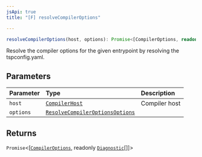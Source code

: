 ```yaml
---
jsApi: true
title: "[F] resolveCompilerOptions"

---
```

```ts
resolveCompilerOptions(host, options): Promise<[CompilerOptions, readonly Diagnostic[]]>
```

Resolve the compiler options for the given entrypoint by resolving the tspconfig.yaml.

## Parameters

| Parameter | Type | Description |
| :------ | :------ | :------ |
| `host` | [`CompilerHost`](../interfaces/CompilerHost.md) | Compiler host |
| `options` | [`ResolveCompilerOptionsOptions`](../interfaces/ResolveCompilerOptionsOptions.md) |  |

## Returns

`Promise`<[[`CompilerOptions`](../interfaces/CompilerOptions.md), readonly [`Diagnostic`](../interfaces/Diagnostic.md)[]]\>

